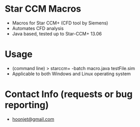 # Star CCM Macros
 - Macros for Star CCM+ (CFD tool by Siemens) 
 - Automates CFD analysis  
 - Java based, tested up to Star-CCM+ 13.06
# Usage
 - (command line) > starccm+ -batch macro.java testFile.sim
 - Applicable to both Windows and Linux operating system
 # Contact Info (requests or bug reporting)
 - hoonjet@gmail.com 
